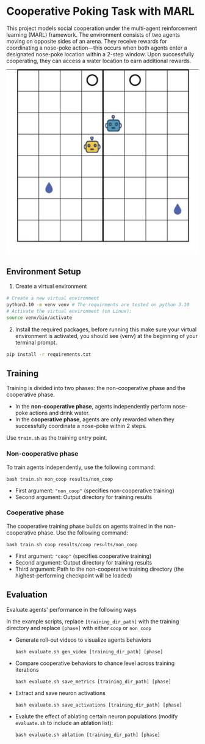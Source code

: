 # Cooperative Poking Task with MARL
This project models social cooperation under the multi-agent reinforcement learning (MARL) framework. The environment consists of two agents moving on opposite sides of an arena. They receive rewards for coordinating a nose-poke action—this occurs when both agents enter a designated nose-poke location within a 2-step window. Upon successfully cooperating, they can access a water location to earn additional rewards.

![alt text](assets/image.png)

## Environment Setup

1. Create a virtual environment
```bash
# Create a new virtual environment
python3.10 -m venv venv # The requirments are tested on python 3.10
# Activate the virtual environment (on Linux):
source venv/bin/activate
```
2. Install the required packages, before running this make sure your virtual environment is activated, you should see (venv) at the beginning of your terminal prompt.
```bash
pip install -r requirements.txt
```

## Training

Training is divided into two phases: the non-cooperative phase and the cooperative phase.

* In the **non-cooperative phase**, agents independently perform nose-poke actions and drink water.
* In the **cooperative phase**, agents are only rewarded when they successfully coordinate a nose-poke within 2 steps.

Use `train.sh` as the training entry point.

### Non-cooperative phase 
To train agents independently, use the following command:
```
bash train.sh non_coop results/non_coop 
```
* First argument: `"non_coop"` (specifies non-cooperative training)
* Second argument: Output directory for training results
  
### Cooperative phase
The cooperative training phase builds on agents trained in the non-cooperative phase. Use the following command:
```
bash train.sh coop results/coop results/non_coop
```
* First argument: `"coop"` (specifies cooperative training)
* Second argument: Output directory for training results
* Third argument: Path to the non-cooperative training directory (the highest-performing checkpoint will be loaded)
## Evaluation

Evaluate agents' performance in the following ways

 In the example scripts, replace `[training_dir_path]` with the training directory and replace `[phase]` with either `coop` or `non_coop`
* Generate roll-out videos to visualize agents behaviors
  ```
  bash evaluate.sh gen_video [training_dir_path] [phase] 
  ```

* Compare cooperative behaviors to chance level across training iterations
  ```
  bash evaluate.sh save_metrics [training_dir_path] [phase] 
  ```
* Extract and save neuron activations 
  ```
  bash evaluate.sh save_activations [training_dir_path] [phase] 
  ```
* Evalute the effect of ablating certain neuron populations (modify `evaluate.sh` to include an ablation list):
  ```
  bash evaluate.sh ablation [training_dir_path] [phase] 
  ```
